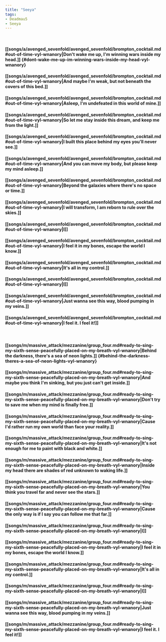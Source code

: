 ```yaml
---
title: "Seeya"
tags:
- Deadmau5
- Seeya
---
```

&nbsp;
#### [[songs/a/avenged_sevenfold/avenged_sevenfold/brompton_cocktail.md#out-of-time-vyl-wnanory|Don't wake me up, I'm winning wars inside my head.]] {#dont-wake-me-up-im-winning-wars-inside-my-head-vyl-wnanory}
#### [[songs/a/avenged_sevenfold/avenged_sevenfold/brompton_cocktail.md#out-of-time-vyl-wnanory|And maybe I'm weak, but not beneath the covers of this bed.]]
#### [[songs/a/avenged_sevenfold/avenged_sevenfold/brompton_cocktail.md#out-of-time-vyl-wnanory|Asleep, I'm undefeated in this world of mine.]]
#### [[songs/a/avenged_sevenfold/avenged_sevenfold/brompton_cocktail.md#out-of-time-vyl-wnanory|So let me stay inside this dream, and keep me from the light.]]
#### [[songs/a/avenged_sevenfold/avenged_sevenfold/brompton_cocktail.md#out-of-time-vyl-wnanory|I built this place behind my eyes you'll never see.]]
#### [[songs/a/avenged_sevenfold/avenged_sevenfold/brompton_cocktail.md#out-of-time-vyl-wnanory|And you can move my body, but please keep my mind asleep.]]
#### [[songs/a/avenged_sevenfold/avenged_sevenfold/brompton_cocktail.md#out-of-time-vyl-wnanory|Beyond the galaxies where there's no space or time.]]
#### [[songs/a/avenged_sevenfold/avenged_sevenfold/brompton_cocktail.md#out-of-time-vyl-wnanory|I will transform, I am reborn to rule over the skies.]]
#### [[songs/a/avenged_sevenfold/avenged_sevenfold/brompton_cocktail.md#out-of-time-vyl-wnanory|I]]
#### [[songs/a/avenged_sevenfold/avenged_sevenfold/brompton_cocktail.md#out-of-time-vyl-wnanory|I feel it in my bones, escape the world I know.]]
#### [[songs/a/avenged_sevenfold/avenged_sevenfold/brompton_cocktail.md#out-of-time-vyl-wnanory|It's all in my control.]]
#### [[songs/a/avenged_sevenfold/avenged_sevenfold/brompton_cocktail.md#out-of-time-vyl-wnanory|I]]
#### [[songs/a/avenged_sevenfold/avenged_sevenfold/brompton_cocktail.md#out-of-time-vyl-wnanory|Just wanna see this way, blood pumping in my veins.]]
#### [[songs/a/avenged_sevenfold/avenged_sevenfold/brompton_cocktail.md#out-of-time-vyl-wnanory|I feel it. I feel it!]]
&nbsp;
#### [[songs/m/massive_attack/mezzanine/group_four.md#ready-to-sing-my-sixth-sense-peacefully-placed-on-my-breath-vyl-wnanory|Behind the darkness, there's a sea of neon lights.]] {#behind-the-darkness-theres-a-sea-of-neon-lights-vyl-wnanory}
#### [[songs/m/massive_attack/mezzanine/group_four.md#ready-to-sing-my-sixth-sense-peacefully-placed-on-my-breath-vyl-wnanory|And maybe you think I'm sinking, but you just can't get inside.]]
#### [[songs/m/massive_attack/mezzanine/group_four.md#ready-to-sing-my-sixth-sense-peacefully-placed-on-my-breath-vyl-wnanory|Don't try to save me when my mind is finally free.]]
#### [[songs/m/massive_attack/mezzanine/group_four.md#ready-to-sing-my-sixth-sense-peacefully-placed-on-my-breath-vyl-wnanory|Cause I'd rather run my own world than face your reality.]]
#### [[songs/m/massive_attack/mezzanine/group_four.md#ready-to-sing-my-sixth-sense-peacefully-placed-on-my-breath-vyl-wnanory|It's not enough for me to paint with black and white.]]
#### [[songs/m/massive_attack/mezzanine/group_four.md#ready-to-sing-my-sixth-sense-peacefully-placed-on-my-breath-vyl-wnanory|Inside my head there are shades of red unknown to waking life.]]
#### [[songs/m/massive_attack/mezzanine/group_four.md#ready-to-sing-my-sixth-sense-peacefully-placed-on-my-breath-vyl-wnanory|You think you travel far and never see the stars.]]
#### [[songs/m/massive_attack/mezzanine/group_four.md#ready-to-sing-my-sixth-sense-peacefully-placed-on-my-breath-vyl-wnanory|Cause the only way is if I say you can follow me that far.]]
#### [[songs/m/massive_attack/mezzanine/group_four.md#ready-to-sing-my-sixth-sense-peacefully-placed-on-my-breath-vyl-wnanory|I]]
#### [[songs/m/massive_attack/mezzanine/group_four.md#ready-to-sing-my-sixth-sense-peacefully-placed-on-my-breath-vyl-wnanory|I feel it in my bones, escape the world I know.]]
#### [[songs/m/massive_attack/mezzanine/group_four.md#ready-to-sing-my-sixth-sense-peacefully-placed-on-my-breath-vyl-wnanory|It's all in my control.]]
#### [[songs/m/massive_attack/mezzanine/group_four.md#ready-to-sing-my-sixth-sense-peacefully-placed-on-my-breath-vyl-wnanory|I]]
#### [[songs/m/massive_attack/mezzanine/group_four.md#ready-to-sing-my-sixth-sense-peacefully-placed-on-my-breath-vyl-wnanory|Just wanna see this way, blood pumping in my veins.]]
#### [[songs/m/massive_attack/mezzanine/group_four.md#ready-to-sing-my-sixth-sense-peacefully-placed-on-my-breath-vyl-wnanory|I feel it. I feel it!]]
